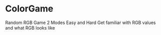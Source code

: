 # ColorGame
Random RGB Game
2 Modes Easy and Hard
Get familiar with RGB values and what RGB looks like
